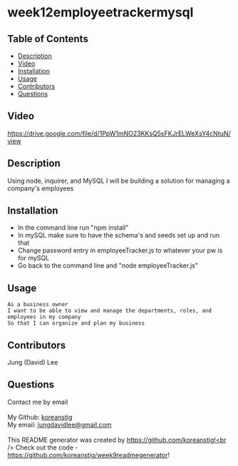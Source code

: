 <h1>week12employeetrackermysql</h1>
    
## Table of Contents
- [Description](#description)
- [Video](#video)
- [Installation](#installation)
- [Usage](#usage)
- [Contributors](#contributors)
- [Questions](#questions)

## Video
https://drive.google.com/file/d/1PpW1mNO23KKsQ5sFKJrELWeXsY4cNtuN/view

## Description
Using node, inquirer, and MySQL I will be building a solution for managing a company's employees 

## Installation
* In the command line run "npm install"
* In mySQL make sure to have the schema's and seeds set up and run that
* Change password entry in employeeTracker.js to whatever your pw is for mySQL
* Go back to the command line and "node employeeTracker.js"


## Usage
```
As a business owner
I want to be able to view and manage the departments, roles, and employees in my company
So that I can organize and plan my business
```

## Contributors
Jung (David) Lee

## Questions
Contact me by email<br />
<br />
My Github: [koreanstig](https://github.com/koreanstig)<br />
My email: jungdavidlee@gmail.com<br /><br />
This README generator was created by https://github.com/koreanstig!<br />
Check out the code - https://github.com/koreanstig/week9readmegenerator!
